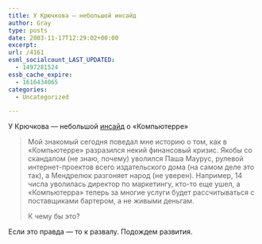 ```yaml
---
title: У Крючкова — небольшой инсайд
author: Gray
type: posts
date: 2003-11-17T12:29:02+00:00
excerpt:
url: /4161
esml_socialcount_LAST_UPDATED:
  - 1497281524
essb_cache_expire:
  - 1616434065
categories:
  - Uncategorized

---
```








У Крючкова &#8212; небольшой <a href="http://deniskin.webplanet.ru/archives/2003/11/17/eiiieueoa.html" target="_blank">инсайд</a> о &#171;Компьютерре&#187;

> Мой знакомый сегодня поведал мне историю о том, как в &#171;Компьютерре&#187; разразился некий финансовый кризис. Якобы со скандалом (не знаю, почему) уволился Паша Маурус, рулевой интернет-проектов всего издательского дома (на самом деле это так), а Мендрелюк разгоняет народ (не уверен). Например, 14 числа уволилась директор по маркетингу, кто-то еще ушел, а &#171;Компьютерра&#187; теперь за многие услуги будет рассчитываться с поставщиками бартером, а не живыми деньгам.
> 
> К чему бы это?

Если это правда &#8212; то к развалу. Подождем развития.